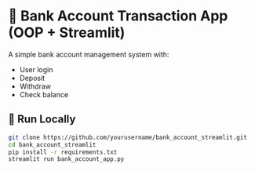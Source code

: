 # 🏦 Bank Account Transaction App (OOP + Streamlit)

A simple bank account management system with:
- User login
- Deposit
- Withdraw
- Check balance

## 🚀 Run Locally
```bash
git clone https://github.com/yourusername/bank_account_streamlit.git
cd bank_account_streamlit
pip install -r requirements.txt
streamlit run bank_account_app.py



